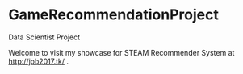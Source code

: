 # GameRecommendationProject

Data Scientist Project

Welcome to visit my showcase for STEAM Recommender System at http://job2017.tk/ .
